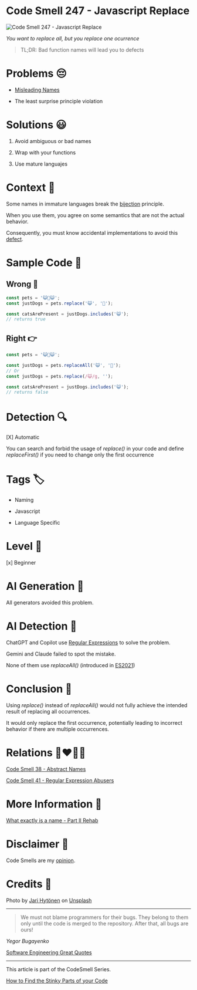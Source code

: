 # Code Smell 247 - Javascript Replace
            
![Code Smell 247 - Javascript Replace](Code%20Smell%20247%20-%20Javascript%20Replace.jpg)

*You want to replace all, but you replace one ocurrence*

> TL;DR: Bad function names will lead you to defects

# Problems 😔 

- [Misleading Names](https://github.com/mcsee/Software-Design-Articles/tree/main/Articles/Theory/What%20exactly%20is%20a%20name%20-%20Part%20II%20Rehab/readme.md)

- The least surprise principle violation

# Solutions 😃

1. Avoid ambiguous or bad names

2. Wrap with your functions

3. Use mature languajes

# Context 💬

Some names in immature languages break the [bijection](https://github.com/mcsee/Software-Design-Articles/tree/main/Articles/Theory/The%20One%20and%20Only%20Software%20Design%20Principle/readme.md) principle.

When you use them, you agree on some semantics that are not the actual behavior.

Consequently, you must know accidental implementations to avoid this [defect](https://github.com/mcsee/Software-Design-Articles/tree/main/Articles/Quality/Stop%20Calling%20them%20'Bugs'/readme.md).

# Sample Code 📖

## Wrong 🚫

<!-- [Gist Url](https://gist.github.com/mcsee/6283f6599373f54c37ad914fbbf89849) -->

```javascript
const pets = '😺🐶😺';
const justDogs = pets.replace('😺', '🐩');

const catsArePresent = justDogs.includes('😺');
// returns true
```

## Right 👉

<!-- [Gist Url](https://gist.github.com/mcsee/d1d819ebfaf99b4143e2545fab928adf) -->

```javascript
const pets = '😺🐶😺';

const justDogs = pets.replaceAll('😺', '🐩');
// Or
const justDogs = pets.replace(/😺/g, '');

const catsArePresent = justDogs.includes('😺');
// returns false
```

# Detection 🔍

[X] Automatic

You can search and forbid the usage of *replace()* in your code and define *replaceFirst()* if you need to change only the first occurrence

# Tags 🏷️

- Naming

- Javascript

- Language Specific

# Level 🔋

[x] Beginner

# AI Generation 🤖

All generators avoided this problem.

# AI Detection 🥃

ChatGPT and Copilot use [Regular Expressions](https://github.com/mcsee/Software-Design-Articles/tree/main/Articles/Code%20Smells/Code%20Smell%2041%20-%20Regular%20Expression%20Abusers/readme.md) to solve the problem.

Gemini and Claude failed to spot the mistake.

None of them use *replaceAll()* (introduced in [ES2021](https://www.w3schools.com/js/js_2021.asp))

# Conclusion 🏁

Using *replace()* instead of *replaceAll()* would not fully achieve the intended result of replacing all occurrences. 

It would only replace the first occurrence, potentially leading to incorrect behavior if there are multiple occurrences.

# Relations 👩‍❤️‍💋‍👨

[Code Smell 38 - Abstract Names](https://github.com/mcsee/Software-Design-Articles/tree/main/Articles/Code%20Smells/Code%20Smell%2038%20-%20Abstract%20Names/readme.md)

[Code Smell 41 - Regular Expression Abusers](https://github.com/mcsee/Software-Design-Articles/tree/main/Articles/Code%20Smells/Code%20Smell%2041%20-%20Regular%20Expression%20Abusers/readme.md)

# More Information 📕

[What exactly is a name - Part II Rehab](https://github.com/mcsee/Software-Design-Articles/tree/main/Articles/Theory/What%20exactly%20is%20a%20name%20-%20Part%20II%20Rehab/readme.md)

# Disclaimer 📘

Code Smells are my [opinion](https://github.com/mcsee/Software-Design-Articles/tree/main/Articles/Blogging/I%20Wrote%20More%20than%2090%20Articles%20on%202021%20Here%20is%20What%20I%20Learned/readme.md).

# Credits 🙏

Photo by [Jari Hytönen](https://unsplash.com/@jarispics) on [Unsplash](https://unsplash.com/photos/four-assorted-color-tabby-kittens-on-brown-basket-YCPkW_r_6uA)
    
* * *

> We must not blame programmers for their bugs. They belong to them only until the code is merged to the repository. After that, all bugs are ours!

_Yegor Bugayenko_
 
[Software Engineering Great Quotes](https://github.com/mcsee/Software-Design-Articles/tree/main/Articles/Quotes/Software%20Engineering%20Great%20Quotes/readme.md)

* * *

This article is part of the CodeSmell Series.

[How to Find the Stinky Parts of your Code](https://github.com/mcsee/Software-Design-Articles/tree/main/Articles/Code%20Smells/How%20to%20Find%20the%20Stinky%20parts%20of%20your%20Code/readme.md)